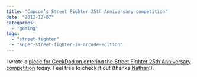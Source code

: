 ```yaml
---
title: "Capcom’s Street Fighter 25th Anniversary competition"
date: "2012-12-07"
categories: 
  - "gaming"
tags: 
  - "street-fighter"
  - "super-street-fighter-iv-arcade-edition"
---
```


I wrote a [piece for GeekDad on entering the Street Fighter 25th Anniversary competition](http://geekdad.hotwired.com/profiles/blogs/fighting-in-your-thirties-street-fighter-25th) today. Feel free to check it out (thanks [Nathan](https://twitter.com/geekDadNath)!).
